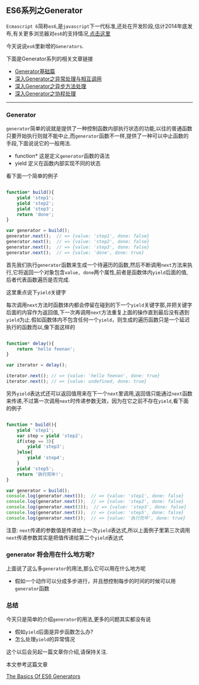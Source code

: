 ## ES6系列之Generator

`Ecmascript 6`简称`es6`,是`javascript`下一代标准,还处在开发阶段,估计2014年底发布,有关更多浏览器对`es6`的支持情况,<a href="http://kangax.github.io/compat-table/es6/" target="_blank">点击这里</a>

今天说说`es6`里新增的`Generators`.

下面是Generator系列的相关文章链接

* <a href="http://www.ifeenan.com/~posts/JavaScript/2014-07-27-ES6%E7%B3%BB%E5%88%97%E4%B9%8BGenerator.md" target="_blank">Generator基础篇</a>
* <a href="http://www.ifeenan.com/~posts/JavaScript/2014-07-28-ES6%E7%B3%BB%E5%88%97%E4%B9%8B%E6%B7%B1%E5%85%A5Generator.md" target="_blank">深入Generator之异常处理与相互调用</a>
* <a href="http://www.ifeenan.com/~posts/JavaScript/2014-08-04-ES6%E7%B3%BB%E5%88%97%E4%B9%8B%E6%B7%B1%E5%85%A5Generator2.md" target="_blank">深入Generator之异步方法处理</a>
* <a href="http://www.ifeenan.com/~posts/JavaScript/2014-08-15-ES6%E7%B3%BB%E5%88%97%E4%B9%8BGenerator%E5%B9%B6%E5%8F%91%E8%B0%83%E7%94%A8.md" target="_blank">深入Generator之协程处理</a>

---

### Generator

`generator`简单的说就是提供了一种控制函数内部执行状态的功能,以往的普通函数只要开始执行则就不能中止,而`generator`函数不一样,提供了一种可以中止函数的手段,下面说说它的一般用法.

* function*  这是定义`generator`函数的语法
* yield  定义在函数内部实现不同的状态

看下面一个简单的例子

```js

function* build(){
	yield 'step1';
	yield 'step2';
	yield 'step3';
	return 'done';
}

var generator = build();
generator.next();  // => {value: 'step1', done: false}
generator.next();  // => {value: 'step2', done: false}
generator.next();  // => {value: 'step3', done: false}
generator.next();  // => {value: 'done', done: true}

```

首先我们执行`generator`函数来生成一个待遍历的函数,然后不断调用`next`方法来执行,它将返回一个对象包含`value, done`两个属性,前者是函数体内`yield`后面的值,后者代表函数遍历是否完成.

这里重点说下`yield`关键字

每次调用`next`方法时函数体内都会停留在碰到的下一个`yield`关键字那,并把关键字后面的内容作为返回值,下一次再调用`next`方法重复上面的操作直到最后没有遇到`yield`为止.假如函数体内不包含任何一个`yield`，则生成的遍历函数只是一个延迟执行的函数而以,像下面这样的

```js

function* delay(){
	return 'hello feenan';
}

var iterator = delay();

iterator.next(); // => {value: 'hello feenan', done: true}
iterator.next(); // => {value: undefined, done: true}

```

另外`yield`表达式还可以返回值用来在下一个`next`里调用,返回值只能通过`next`函数来传递,不过第一次调用`next`时传递参数无效，因为在它之前不存在`yield`,看下面的例子

```js

function * build(){
	yield 'step1';
	var step = yield 'step2';
	if(step == 3){
		yield 'step3';
	}else{
		yield 'step4';
	}
	yield 'step5';
	return '执行完毕!';
}

var generator = build();
console.log(generator.next());  // => {value: 'step1', done: false}
console.log(generator.next());  // => {value: 'step2', done: false}
console.log(generator.next(3));  // => {value: 'step3', done: false}
console.log(generator.next());  // => {value: 'step5', done: false}
console.log(generator.next());  // => {value: '执行完毕', done: true}

```

注意: `next`传递的参数值是传递给上一次`yield`表达式,所以上面例子里第三次调用`next`传递参数其实是把值传递给第二个`yield`表达式

### generator 将会用在什么地方呢?

上面说了这么多`generator`的用法,那么它可以用在什么地方呢

* 假如一个动作可以分成多步进行，并且想控制每步的时间的时候可以用`generator`函数

### 总结

今天只是简单的介绍`generator`的用法,更多的问题其实都没有说

* 假如`yield`后面是异步函数怎么办?
* 怎么处理`yield`的异常情况

这个以后会另起一篇文章你介绍,请保持关注.

本文参考这篇文章

<a href="http://davidwalsh.name/es6-generators" target="_blank">The Basics Of ES6 Generators</a>



